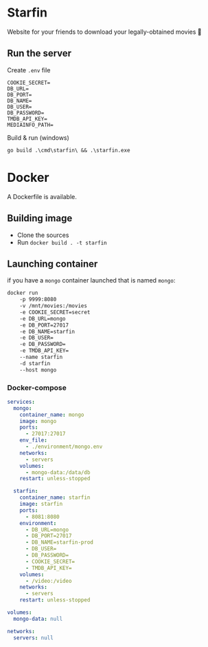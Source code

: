 # Starfin

Website for your friends to download your legally-obtained movies 🤫

## Run the server

Create `.env` file

```
COOKIE_SECRET=
DB_URL=
DB_PORT=
DB_NAME=
DB_USER=
DB_PASSWORD=
TMDB_API_KEY=
MEDIAINFO_PATH=
```

Build & run (windows)

```
go build .\cmd\starfin\ && .\starfin.exe
```

# Docker

A Dockerfile is available.

## Building image

- Clone the sources
- Run `docker build . -t starfin`

## Launching container

if you have a `mongo` container launched that is named `mongo`:
```sh
docker run 
    -p 9999:8080 
    -v /mnt/movies:/movies 
    -e COOKIE_SECRET=secret
    -e DB_URL=mongo
    -e DB_PORT=27017
    -e DB_NAME=starfin
    -e DB_USER=
    -e DB_PASSWORD=
    -e TMDB_API_KEY=
    --name starfin 
    -d starfin 
    --host mongo
``` 

### Docker-compose

```yml
services:
  mongo:
    container_name: mongo
    image: mongo
    ports:
      - 27017:27017
    env_file:
      - ./environment/mongo.env
    networks:
      - servers
    volumes:
      - mongo-data:/data/db
    restart: unless-stopped

  starfin:
    container_name: starfin
    image: starfin
    ports:
      - 8081:8080
    environment:
      - DB_URL=mongo
      - DB_PORT=27017
      - DB_NAME=starfin-prod
      - DB_USER=
      - DB_PASSWORD=
      - COOKIE_SECRET=
      - TMDB_API_KEY=
    volumes:
      - /video:/video
    networks:
      - servers
    restart: unless-stopped

volumes:
  mongo-data: null

networks:
  servers: null
```